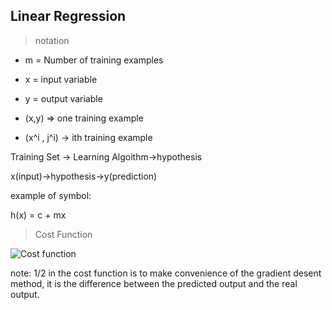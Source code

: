 ## Linear Regression
>notation 
>
- m = Number of training examples
>
- x = input variable
>
- y = output variable
>
- (x,y) => one training example
>
- (x^i , j^i) -> ith training example
>
Training Set -> Learning Algoithm->hypothesis
>
x(input)->hypothesis->y(prediction)
>
example of symbol:

h(x) = c + mx
>Cost Function
>
![Cost function](https://pic.pimg.tw/r101086616/1552488386-4264283465.png)
>
note: 1/2 in the cost function is to make convenience of the gradient desent method, it is the difference between the predicted output and the real output.